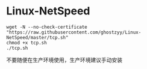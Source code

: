 # Linux-NetSpeed
```
wget -N --no-check-certificate "https://raw.githubusercontent.com/ghostzyy/Linux-NetSpeed/master/tcp.sh"
chmod +x tcp.sh
./tcp.sh
```

不要随便在生产环境使用，生产环境建议手动安装   
